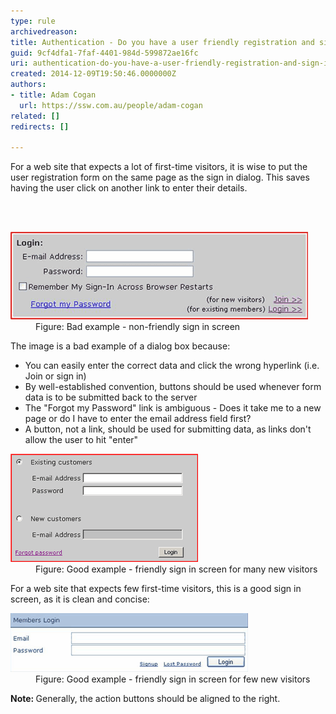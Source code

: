 ```yaml
---
type: rule
archivedreason: 
title: Authentication - Do you have a user friendly registration and sign in screen?
guid: 9cf4dfa1-7faf-4401-984d-599872ae16fc
uri: authentication-do-you-have-a-user-friendly-registration-and-sign-in-screen
created: 2014-12-09T19:50:46.0000000Z
authors:
- title: Adam Cogan
  url: https://ssw.com.au/people/adam-cogan
related: []
redirects: []

---
```



<p>
                    For a web site that expects a lot of first-time visitors, it is wise to put the
                    user registration form on the same page as the sign in dialog. This saves having the
                    user click on another link to enter their details.</p>​
<br><excerpt class='endintro'></excerpt><br>
<dl class="badImage"><dt> 
      <img src="BadloginDialog.gif" alt="Bad sign in Dialog" />
   </dt><dd> Figure: Bad example - non-friendly sign in screen</dd></dl><p> The image is a bad example of a dialog box because: </p><ul><li>You can easily enter the correct data and click the wrong hyperlink (i.e. Join or sign in)</li><li>By well-established convention, buttons should be used whenever form data is to be submitted back to the server</li><li>The "Forgot my Password" link is ambiguous - Does it take me to a new page or do I have to enter the email address field first?</li><li>A button, not a link, should be used for submitting data, as links don't allow the user to hit "enter"</li></ul><dl class="goodImage"><dt> 
      <img src="GoodloginScreen.gif" alt="Good sign in Screen 1" />
   </dt><dd> Figure: Good example - friendly sign in screen for many new visitors</dd></dl><p> For a web site that expects few first-time visitors, this is a good sign in screen, as it is clean and concise:</p><dl class="goodImage"><dt>
                        <img src="GoodloginScreen-few.gif" alt="Good sign in Screen 2" /></dt><dd>
                        Figure: Good example - friendly sign in screen for few new visitors</dd></dl><p><strong>Note: </strong>Generally, the action buttons should be aligned to the right.</p>


